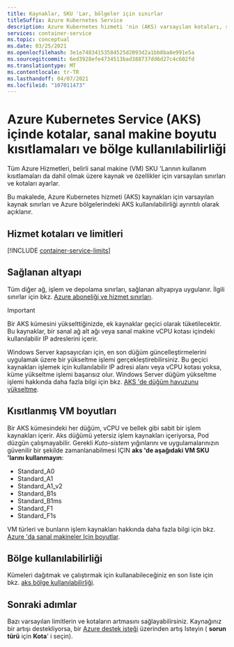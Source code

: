 ```yaml
---
title: Kaynaklar, SKU 'Lar, bölgeler için sınırlar
titleSuffix: Azure Kubernetes Service
description: Azure Kubernetes hizmeti 'nin (AKS) varsayılan kotaları, sınırlı düğüm sanal makine SKU boyutları ve bölge kullanılabilirliği hakkında bilgi edinin.
services: container-service
ms.topic: conceptual
ms.date: 03/25/2021
ms.openlocfilehash: 3e1e74834153584525d2093d2a1bb8ba8e991e5a
ms.sourcegitcommit: 6ed3928efe4734513bad388737dd6d27c4c602fd
ms.translationtype: MT
ms.contentlocale: tr-TR
ms.lasthandoff: 04/07/2021
ms.locfileid: "107011473"
---
```

# <a name="quotas-virtual-machine-size-restrictions-and-region-availability-in-azure-kubernetes-service-aks"></a>Azure Kubernetes Service (AKS) içinde kotalar, sanal makine boyutu kısıtlamaları ve bölge kullanılabilirliği

Tüm Azure Hizmetleri, belirli sanal makine (VM) SKU 'Larının kullanım kısıtlamaları da dahil olmak üzere kaynak ve özellikler için varsayılan sınırları ve kotaları ayarlar.

Bu makalede, Azure Kubernetes hizmeti (AKS) kaynakları için varsayılan kaynak sınırları ve Azure bölgelerindeki AKS kullanılabilirliği ayrıntılı olarak açıklanır.

## <a name="service-quotas-and-limits"></a>Hizmet kotaları ve limitleri

[!INCLUDE [container-service-limits](../../includes/container-service-limits.md)]

## <a name="provisioned-infrastructure"></a>Sağlanan altyapı

Tüm diğer ağ, işlem ve depolama sınırları, sağlanan altyapıya uygulanır. İlgili sınırlar için bkz. [Azure aboneliği ve hizmet sınırları](../azure-resource-manager/management/azure-subscription-service-limits.md).

> [!IMPORTANT]
> Bir AKS kümesini yükselttiğinizde, ek kaynaklar geçici olarak tüketilecektir. Bu kaynaklar, bir sanal ağ alt ağı veya sanal makine vCPU kotası içindeki kullanılabilir IP adreslerini içerir. 
>
> Windows Server kapsayıcıları için, en son düğüm güncelleştirmelerini uygulamak üzere bir yükseltme işlemi gerçekleştirebilirsiniz. Bu geçici kaynakları işlemek için kullanılabilir IP adresi alanı veya vCPU kotası yoksa, küme yükseltme işlemi başarısız olur. Windows Server düğüm yükseltme işlemi hakkında daha fazla bilgi için bkz. [AKS 'de düğüm havuzunu yükseltme][nodepool-upgrade].

## <a name="restricted-vm-sizes"></a>Kısıtlanmış VM boyutları

Bir AKS kümesindeki her düğüm, vCPU ve bellek gibi sabit bir işlem kaynakları içerir. Aks düğümü yetersiz işlem kaynakları içeriyorsa, Pod düzgün çalışmayabilir. Gerekli *Kuto-sistem* yığınlarını ve uygulamalarınızın güvenilir bir şekilde zamanlanabilmesi IÇIN **aks 'de aşağıdaki VM SKU 'larını kullanmayın**:

- Standard_A0
- Standard_A1
- Standard_A1_v2
- Standard_B1s
- Standard_B1ms
- Standard_F1
- Standard_F1s

VM türleri ve bunların işlem kaynakları hakkında daha fazla bilgi için bkz. [Azure 'da sanal makineler Için boyutlar][vm-skus].

## <a name="region-availability"></a>Bölge kullanılabilirliği

Kümeleri dağıtmak ve çalıştırmak için kullanabileceğiniz en son liste için bkz. [aks bölge kullanılabilirliği][region-availability].

## <a name="next-steps"></a>Sonraki adımlar

Bazı varsayılan limitlerin ve kotaların artmasını sağlayabilirsiniz. Kaynağınız bir artışı destekliyorsa, bir [Azure destek isteği][azure-support] üzerinden artış Isteyin ( **sorun türü** için **Kota**' i seçin).

<!-- LINKS - External -->
[azure-support]: https://ms.portal.azure.com/#blade/Microsoft_Azure_Support/HelpAndSupportBlade/newsupportrequest
[region-availability]: https://azure.microsoft.com/global-infrastructure/services/?products=kubernetes-service

<!-- LINKS - Internal -->
[vm-skus]: ../virtual-machines/sizes.md
[nodepool-upgrade]: use-multiple-node-pools.md#upgrade-a-node-pool
